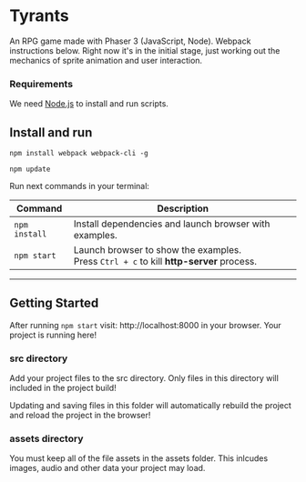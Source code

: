 # Tyrants

An RPG game made with Phaser 3 (JavaScript, Node). Webpack instructions below.  Right now it's in the initial stage, just working out the mechanics of sprite animation and user interaction.

### Requirements

We need [Node.js](https://nodejs.org) to install and run scripts.

## Install and run

`npm install webpack webpack-cli -g`

`npm update`

Run next commands in your terminal:

| Command | Description |
|---------|-------------|
| `npm install` | Install dependencies and launch browser with examples.|
| `npm start` | Launch browser to show the examples. <br> Press `Ctrl + c` to kill **http-server** process. |

---

## Getting Started

After running `npm start` visit: http://localhost:8000 in your browser. Your project is running here! 

### src directory

Add your project files to the src directory. Only files in this directory will included in the project build! 

Updating and saving files in this folder will automatically rebuild the project and reload the project in the browser!

### assets directory

You must keep all of the file assets in the assets folder. This inlcudes images, audio and other data your project may load. 
